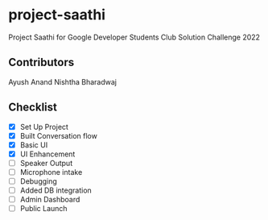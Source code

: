 # project-saathi
Project Saathi for Google Developer Students Club Solution Challenge 2022

## Contributors
Ayush Anand
Nishtha Bharadwaj

## Checklist
- [x] Set Up Project
- [x] Built Conversation flow
- [x] Basic UI
- [x] UI Enhancement
- [ ] Speaker Output
- [ ] Microphone intake
- [ ] Debugging
- [ ] Added DB integration
- [ ] Admin Dashboard
- [ ] Public Launch
